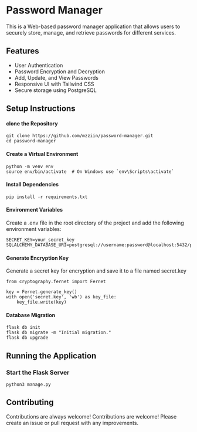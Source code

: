 
# Password Manager

This is a Web-based password manager application that allows users to securely store, manage, and retrieve passwords for different services.


## Features

- User Authentication
- Password Encryption and Decryption
- Add, Update, and View Passwords
- Responsive UI with Tailwind CSS
- Secure storage using PostgreSQL

##  Setup Instructions
#### clone the Repository
```
git clone https://github.com/mzziin/password-manager.git
cd password-manager
```
#### Create a Virtual Environment
```
python -m venv env
source env/bin/activate  # On Windows use `env\Scripts\activate`

```
#### Install Dependencies
```
pip install -r requirements.txt
```
#### Environment Variables
 Create a .env file in the root directory of the project and add the following environment variables:
```
SECRET_KEY=your_secret_key
SQLALCHEMY_DATABASE_URI=postgresql://username:password@localhost:5432/pswd_mngr
```

#### Generate Encryption Key
Generate a secret key for encryption and save it to a file named secret.key
```
from cryptography.fernet import Fernet

key = Fernet.generate_key()
with open('secret.key', 'wb') as key_file:
    key_file.write(key)
```
#### Database Migration
```
flask db init
flask db migrate -m "Initial migration."
flask db upgrade
```
## Running the Application
### Start the Flask Server
```
python3 manage.py
```
## Contributing

Contributions are always welcome!
Contributions are welcome! Please create an issue or pull request with any improvements.

